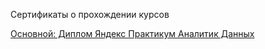 
Сертификаты о прохождении курсов

[Основной: Диплом Яндекс Практикум Аналитик Данных](https://github.com/Davydkova/Davydkova-Data_analyst/blob/main/sertificates/%D0%AF%D0%BD%D0%B4%D0%B5%D0%BA%D1%81%20%D0%9F%D1%80%D0%B0%D0%BA%D1%82%D0%B8%D0%BA%D1%83%D0%BC%20DA.pdf) 
